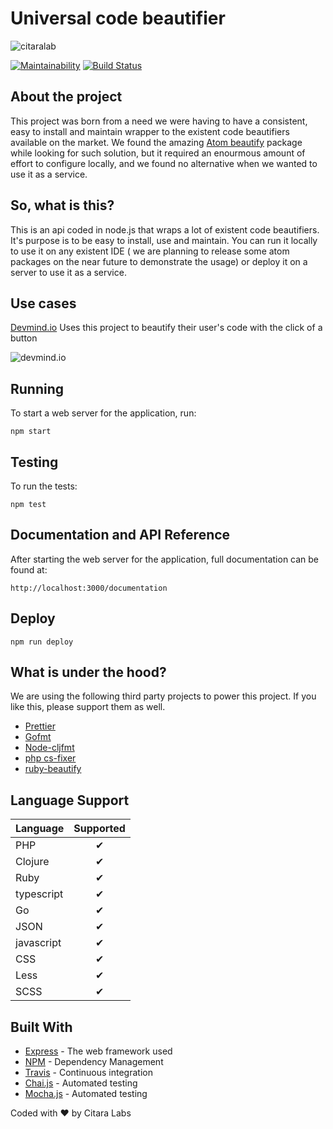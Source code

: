 # Universal code beautifier

![citaralab](https://user-images.githubusercontent.com/20716798/28749145-62359dba-7494-11e7-8fdf-a2e10f07dd03.png)

[![Maintainability](https://api.codeclimate.com/v1/badges/f2d47b6738c1508024bc/maintainability)](https://codeclimate.com/github/LukasMeine/universal-code-beautifer/maintainability)
[![Build Status](https://travis-ci.org/LukasMeine/universal-code-beautifer.svg?branch=master)](https://travis-ci.org/LukasMeine/universal-code-beautifer)

## About the project
This project was born from a need we were having to have a consistent, easy to install and maintain wrapper to the existent code beautifiers available on the market. We found the amazing [Atom beautify](https://atom.io/packages/atom-beautify) package while looking for such solution, but it required an enourmous amount of effort to configure locally, and we found no alternative when we wanted to use it as a service.

## So, what is this?
This is an api coded in node.js that wraps a lot of existent code beautifiers. It's purpose is to be easy to install, use and maintain. You can run it locally to use it on any existent IDE ( we are planning to release some atom packages on the near future to demonstrate the usage) or deploy it on a server to use it as a service.

## Use cases

[Devmind.io](https://devmind.io) Uses this project to beautify their user's code with the click of a button

![devmind.io](https://user-images.githubusercontent.com/20716798/33351262-077dd472-d48a-11e7-8c93-3e3181f367fa.gif)

## Running

To start a web server for the application, run:

    npm start

## Testing

To run the tests:

    npm test

## Documentation and API Reference

After starting the web server for the application, full documentation can be found at:

    http://localhost:3000/documentation

## Deploy
    npm run deploy

## What is under the hood?
We are using the following third party projects to power this project. If you like this, please support them as well.
- [Prettier](https://github.com/prettier/prettier)
- [Gofmt](https://golang.org/cmd/gofmt/)
- [Node-cljfmt](https://github.com/snoe/node-cljfmt)
- [php cs-fixer](https://github.com/FriendsOfPHP/PHP-CS-Fixer)
- [ruby-beautify](https://github.com/erniebrodeur/ruby-beautify)

## Language Support

| Language | Supported |
|----------|:-------------:|
|PHP| &#10004; |
Clojure| &#10004; |
Ruby| &#10004; |
typescript| &#10004; |
Go| &#10004; |
JSON| &#10004; |
javascript| &#10004; |
CSS| &#10004; |
Less| &#10004; |
SCSS| &#10004; |

## Built With

* [Express](https://expressjs.com) - The web framework used
* [NPM](https://www.npmjs.com/) - Dependency Management
* [Travis](https://travis-ci.org/) - Continuous integration
* [Chai.js](http://chaijs.com/) - Automated testing
* [Mocha.js](https://mochajs.org/) - Automated testing



Coded with ❤ by Citara Labs
